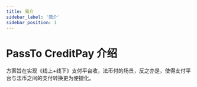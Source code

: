 ```yaml
---
title: 简介
sidebar_label: '简介'
sidebar_position: 1
---
```


# PassTo CreditPay 介绍
方案旨在实现《线上+线下》支付平台收，法币付的场景，反之亦是，使得支付平台与法币之间的支付转换更为便捷化。